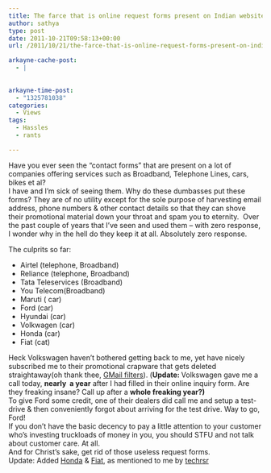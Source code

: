 ```yaml
---
title: The farce that is online request forms present on Indian websites
author: sathya
type: post
date: 2011-10-21T09:58:13+00:00
url: /2011/10/21/the-farce-that-is-online-request-forms-present-on-indian-websites/

arkayne-cache-post:
  - |
    
    
arkayne-time-post:
  - "1325781038"
categories:
  - Views
tags:
  - Hassles
  - rants

---
```

Have you ever seen the &#8220;contact forms&#8221; that are present on a lot of companies offering services such as Broadband, Telephone Lines, cars, bikes et al?  
I have and I&#8217;m sick of seeing them. Why do these dumbasses put these forms? They are of no utility except for the sole purpose of harvesting email address, phone numbers & other contact details so that they can shove their promotional material down your throat and spam you to eternity.  Over the past couple of years that I&#8217;ve seen and used them &#8211; with zero response, I wonder why in the hell do they keep it at all. Absolutely zero response.

The culprits so far:

  * Airtel (telephone, Broadband)
  * Reliance (telephone, Broadband)
  * Tata Teleservices (Broadband)
  * You Telecom(Broadband)
  * Maruti ( car)
  * Ford (car)
  * Hyundai (car)
  * Volkwagen (car)
  * Honda (car)
  * Fiat (cat)

<div>
  Heck Volkswagen haven&#8217;t bothered getting back to me, yet have nicely subscribed me to their promotional crapware that gets deleted straightaway(oh thank thee, <a href="http://techie-buzz.com/gmail/gmail-smart-labels-classify-bulk-emails.html">GMail filters</a>). (<strong>Update: </strong>Volkswagen gave me a call today, <strong>nearly  a year</strong> after I had filled in their online inquiry form. Are they freaking insane? Call up after a <strong>whole freaking year?) </strong>
</div>

<div>
</div>

<div>
  To give Ford some credit, one of their dealers did call me and setup a test-drive & then conveniently forgot about arriving for the test drive. Way to go, Ford!
</div>

<div>
</div>

<div>
  If you don&#8217;t have the basic decency to pay a little attention to your customer who&#8217;s investing truckloads of money in you, you should STFU and not talk about customer care. At all.
</div>

<div>
</div>

<div>
  And for Christ&#8217;s sake, get rid of those useless request forms.
</div>

<div>
</div>

<div>
  Update: Added <a href="https://twitter.com/#!/techrsr/status/155661672466485248">Honda</a> & <a href="https://twitter.com/#!/techrsr/status/155662862084354049">Fiat</a>, as mentioned to me by <a href="http://twitter.com/techrsr">techrsr</a>
</div>
